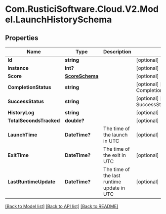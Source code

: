 # Com.RusticiSoftware.Cloud.V2.Model.LaunchHistorySchema
## Properties

Name | Type | Description | Notes
------------ | ------------- | ------------- | -------------
**Id** | **string** |  | [optional] 
**Instance** | **int?** |  | [optional] 
**Score** | [**ScoreSchema**](ScoreSchema.md) |  | [optional] 
**CompletionStatus** | **string** |  | [optional] [default to CompletionStatusEnum.UNKNOWN]
**SuccessStatus** | **string** |  | [optional] [default to SuccessStatusEnum.UNKNOWN]
**HistoryLog** | **string** |  | [optional] 
**TotalSecondsTracked** | **double?** |  | [optional] 
**LaunchTime** | **DateTime?** | The time of the launch in UTC | [optional] 
**ExitTime** | **DateTime?** | The time of the exit in UTC | [optional] 
**LastRuntimeUpdate** | **DateTime?** | The time of the last runtime update in UTC | [optional] 

[[Back to Model list]](../README.md#documentation-for-models) [[Back to API list]](../README.md#documentation-for-api-endpoints) [[Back to README]](../README.md)

